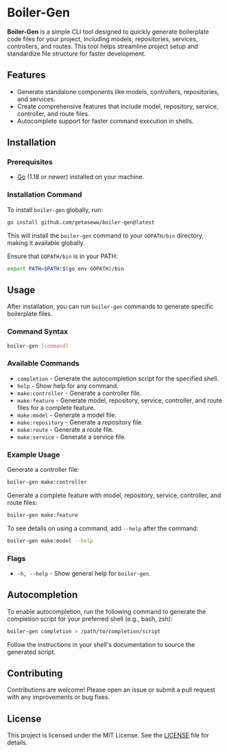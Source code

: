 # Boiler-Gen

**Boiler-Gen** is a simple CLI tool designed to quickly generate boilerplate code files for your project, including models, repositories, services, controllers, and routes. This tool helps streamline project setup and standardize file structure for faster development.

## Features

- Generate standalone components like models, controllers, repositories, and services.
- Create comprehensive features that include model, repository, service, controller, and route files.
- Autocomplete support for faster command execution in shells.

## Installation

### Prerequisites

- [Go](https://golang.org/doc/install) (1.18 or newer) installed on your machine.

### Installation Command

To install `boiler-gen` globally, run:

```bash
go install github.com/getaseww/boiler-gen@latest
```

This will install the `boiler-gen` command to your `GOPATH/bin` directory, making it available globally.

Ensure that `GOPATH/bin` is in your PATH:

```bash
export PATH=$PATH:$(go env GOPATH)/bin
```

## Usage

After installation, you can run `boiler-gen` commands to generate specific boilerplate files.

### Command Syntax

```bash
boiler-gen [command]
```

### Available Commands

- `completion`      - Generate the autocompletion script for the specified shell.
- `help`            - Show help for any command.
- `make:controller` - Generate a controller file.
- `make:feature`    - Generate model, repository, service, controller, and route files for a complete feature.
- `make:model`      - Generate a model file.
- `make:repository` - Generate a repository file.
- `make:route`      - Generate a route file.
- `make:service`    - Generate a service file.

### Example Usage

Generate a controller file:

```bash
boiler-gen make:controller
```

Generate a complete feature with model, repository, service, controller, and route files:

```bash
boiler-gen make:feature
```

To see details on using a command, add `--help` after the command:

```bash
boiler-gen make:model --help
```

### Flags

- `-h, --help`   - Show general help for `boiler-gen`.

## Autocompletion

To enable autocompletion, run the following command to generate the completion script for your preferred shell (e.g., bash, zsh):

```bash
boiler-gen completion > /path/to/completion/script
```

Follow the instructions in your shell's documentation to source the generated script.

## Contributing

Contributions are welcome! Please open an issue or submit a pull request with any improvements or bug fixes.

## License

This project is licensed under the MIT License. See the [LICENSE](LICENSE) file for details.
